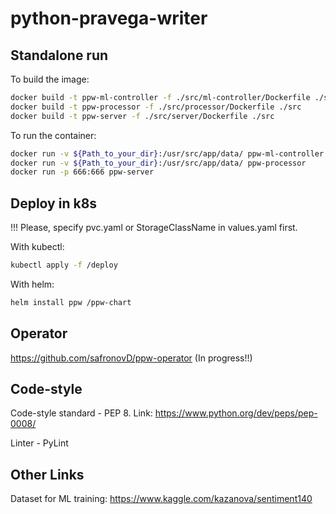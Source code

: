 # python-pravega-writer

## Standalone run

To build the image:

```bash
docker build -t ppw-ml-controller -f ./src/ml-controller/Dockerfile ./src
docker build -t ppw-processor -f ./src/processor/Dockerfile ./src
docker build -t ppw-server -f ./src/server/Dockerfile ./src
```

To run the container:

```bash
docker run -v ${Path_to_your_dir}:/usr/src/app/data/ ppw-ml-controller
docker run -v ${Path_to_your_dir}:/usr/src/app/data/ ppw-processor
docker run -p 666:666 ppw-server
```

## Deploy in k8s

!!! Please, specify pvc.yaml or StorageClassName in values.yaml first.

With kubectl:

```bash
kubectl apply -f /deploy
```

With helm:

```bash
helm install ppw /ppw-chart
```

## Operator

https://github.com/safronovD/ppw-operator (In progress!!)

## Code-style

Code-style standard - PEP 8. Link: https://www.python.org/dev/peps/pep-0008/

Linter - PyLint

## Other Links

Dataset for ML training: https://www.kaggle.com/kazanova/sentiment140